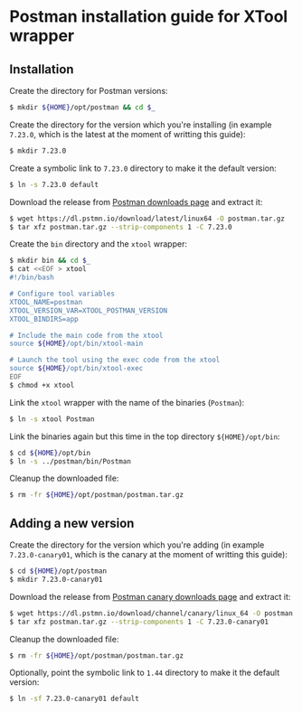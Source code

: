# Postman installation guide for XTool wrapper


## Installation
Create the directory for Postman versions:
```sh
$ mkdir ${HOME}/opt/postman && cd $_
```

Create the directory for the version which you're installing (in example `7.23.0`, which is the latest at the moment of writting this guide):
```sh
$ mkdir 7.23.0
```

Create a symbolic link to `7.23.0` directory to make it the default version:
```sh
$ ln -s 7.23.0 default
```

Download the release from [Postman downloads page](https://www.postman.com/downloads/) and extract it:
```sh
$ wget https://dl.pstmn.io/download/latest/linux64 -O postman.tar.gz
$ tar xfz postman.tar.gz --strip-components 1 -C 7.23.0
```

Create the `bin` directory and the `xtool` wrapper:
```sh
$ mkdir bin && cd $_
$ cat <<EOF > xtool
#!/bin/bash

# Configure tool variables
XTOOL_NAME=postman
XTOOL_VERSION_VAR=XTOOL_POSTMAN_VERSION
XTOOL_BINDIRS=app

# Include the main code from the xtool
source ${HOME}/opt/bin/xtool-main

# Launch the tool using the exec code from the xtool
source ${HOME}/opt/bin/xtool-exec
EOF
$ chmod +x xtool
```

Link the `xtool` wrapper with the name of the binaries (`Postman`):
```sh
$ ln -s xtool Postman
```

Link the binaries again but this time in the top directory `${HOME}/opt/bin`:
```sh
$ cd ${HOME}/opt/bin
$ ln -s ../postman/bin/Postman
```

Cleanup the downloaded file:
```sh
$ rm -fr ${HOME}/opt/postman/postman.tar.gz
```


## Adding a new version
Create the directory for the version which you're adding (in example `7.23.0-canary01`, which is the canary at the moment of writting this guide):
```sh
$ cd ${HOME}/opt/postman
$ mkdir 7.23.0-canary01
```

Download the release from [Postman canary downloads page](https://www.postman.com/downloads/canary) and extract it:
```sh
$ wget https://dl.pstmn.io/download/channel/canary/linux_64 -O postman.tar.gz
$ tar xfz postman.tar.gz --strip-components 1 -C 7.23.0-canary01
```

Cleanup the downloaded file:
```sh
$ rm -fr ${HOME}/opt/postman/postman.tar.gz
```

Optionally, point the symbolic link to `1.44` directory to make it the default version:
```sh
$ ln -sf 7.23.0-canary01 default
```
